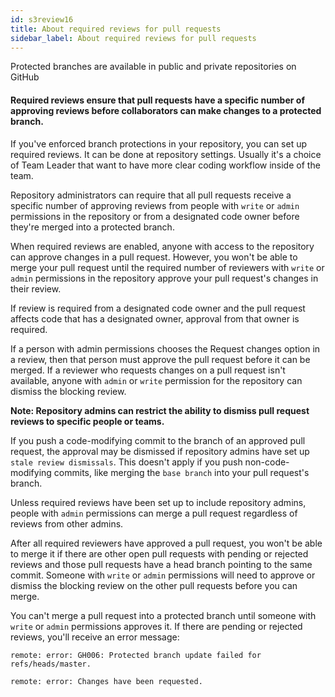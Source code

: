 ```yaml
---
id: s3review16
title: About required reviews for pull requests
sidebar_label: About required reviews for pull requests
---
```



Protected branches are available in public and private repositories on GitHub

#### Required reviews ensure that pull requests have a specific number of approving reviews before collaborators can make changes to a protected branch.

If you've enforced branch protections in your repository, you can set up required reviews. It can be done at repository settings. Usually it's a choice of Team Leader that want to have more clear coding workflow inside of the team.

Repository administrators can require that all pull requests receive a specific number of approving reviews from people with `write` or `admin` permissions in the repository or from a designated code owner before they're merged into a protected branch.

When required reviews are enabled, anyone with access to the repository can approve changes in a pull request. However, you won't be able to merge your pull request until the required number of reviewers with `write` or `admin` permissions in the repository approve your pull request's changes in their review.

If review is required from a designated code owner and the pull request affects code that has a designated owner, approval from that owner is required.

If a person with admin permissions chooses the Request changes option in a review, then that person must approve the pull request before it can be merged. If a reviewer who requests changes on a pull request isn't available, anyone with `admin` or `write` permission for the repository can dismiss the blocking review.

**Note: Repository admins can restrict the ability to dismiss pull request reviews to specific people or teams.**

If you push a code-modifying commit to the branch of an approved pull request, the approval may be dismissed if repository admins have set up `stale review dismissals`. This doesn't apply if you push non-code-modifying commits, like merging the `base branch` into your pull request's branch.

Unless required reviews have been set up to include repository admins, people with `admin` permissions can merge a pull request regardless of reviews from other admins.


After all required reviewers have approved a pull request, you won't be able to merge it if there are other open pull requests with pending or rejected reviews and those pull requests have a head branch pointing to the same commit. Someone with `write` or `admin` permissions will need to approve or dismiss the blocking review on the other pull requests before you can merge.

You can't merge a pull request into a protected branch until someone with `write` or `admin` permissions approves it. If there are pending or rejected reviews, you'll receive an error message:

```
remote: error: GH006: Protected branch update failed for refs/heads/master.

remote: error: Changes have been requested.
```



<!-- https://help.github.com/en/articles/about-required-reviews-for-pull-requests -->
